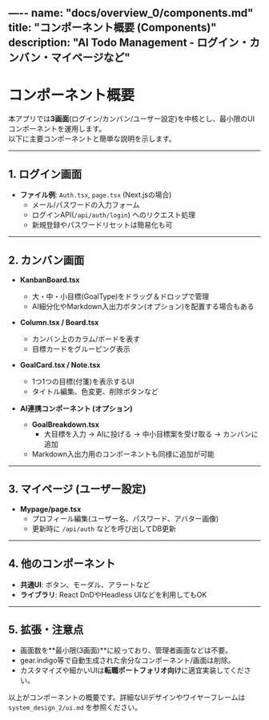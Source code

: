 —--
name: "docs/overview_0/components.md"
title: "コンポーネント概要 (Components)"
description: "AI Todo Management - ログイン・カンバン・マイページなど"
---


# コンポーネント概要

本アプリでは**3画面**(ログイン/カンバン/ユーザー設定)を中核とし、最小限のUIコンポーネントを運用します。  
以下に主要コンポーネントと簡単な説明を示します。

---

## 1. ログイン画面
- **ファイル例**: `Auth.tsx`, `page.tsx` (Next.jsの場合)  
  - メール/パスワードの入力フォーム  
  - ログインAPI(`/api/auth/login`) へのリクエスト処理  
  - 新規登録やパスワードリセットは簡易化も可

---

## 2. カンバン画面
- **KanbanBoard.tsx**  
  - 大・中・小目標(GoalType)をドラッグ＆ドロップで管理  
  - AI細分化やMarkdown入出力ボタン(オプション)を配置する場合もある

- **Column.tsx / Board.tsx**  
  - カンバン上のカラム/ボードを表す  
  - 目標カードをグルーピング表示

- **GoalCard.tsx / Note.tsx**  
  - 1つ1つの目標(付箋)を表示するUI  
  - タイトル編集、色変更、削除ボタンなど

- **AI連携コンポーネント (オプション)**  
  - **GoalBreakdown.tsx**  
    - 大目標を入力 → AIに投げる → 中小目標案を受け取る → カンバンに追加  
  - Markdown入出力用のコンポーネントも同様に追加が可能

---

## 3. マイページ (ユーザー設定)
- **Mypage/page.tsx**  
  - プロフィール編集(ユーザー名、パスワード、アバター画像)  
  - 更新時に `/api/auth` などを呼び出してDB更新

---

## 4. 他のコンポーネント
- **共通UI**: ボタン、モーダル、アラートなど  
- **ライブラリ**: React DnDやHeadless UIなどを利用してもOK  

---

## 5. 拡張・注意点
- 画面数を**最小限(3画面)**に絞っており、管理者画面などは不要。  
- gear.indigo等で自動生成された余分なコンポーネント/画面は削除。  
- カスタマイズや細かいUIは**転職ポートフォリオ向け**に適宜実装してください。

以上がコンポーネントの概要です。詳細なUIデザインやワイヤーフレームは `system_design_2/ui.md` を参照ください。